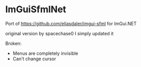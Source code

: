 # ImGuiSfmlNet
Port of https://github.com/eliasdaler/imgui-sfml for ImGui.NET

original version by spacechase0 I simply updated it

Broken:
* Menus are completely invisible
* Can't change cursor
